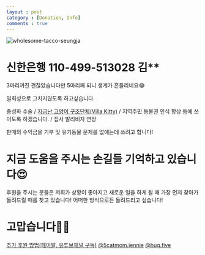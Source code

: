 ```yaml
---
layout : post
category : [Donation, Info]
comments : true
---
```


![wholesome-tacco-seungja](https://user-images.githubusercontent.com/35059428/60586417-9c1fee80-9dc4-11e9-891a-b164bff1acba.png)


# 신한은행 110-499-513028 김**

3마리까진 괜찮았습니다만 5마리째 되니 
생계가 흔들리네요😂

일회성으로 그치지않도록 하고싶습니다.

중성화 수술 / [자금난 고양이 구조단체(Villa Kitty)](https://www.villakitty.com/) / 지역주민 동물권 인식 향상 등에 쓰이도록 하겠습니다. / 집사 발리비자 연장

판매의 수익금을 기부 및 유기동물 문제를 없애는데 쓰려고 합니다!

# 지금 도움을 주시는 손길들 기억하고 있습니다😍

후원을 주시는 분들은 
저희가 상황이 좋아지고
새로운 일을 하게 될 때
가장 먼저 찾아가 
돌려드릴 때를 찾고 있습니다!
어떠한 방식으로든 돌려드리고 싶습니다!

# 고맙습니다🙏🏻

[추가 후원 방법(페이팔, 유튜브채널 구독)](https://lnk.bio/2WSX) 
[@5catmom.jennie](https://instagram.com/5catmom.jennie)
[@hug.five](https://instagram.com/hug.five)